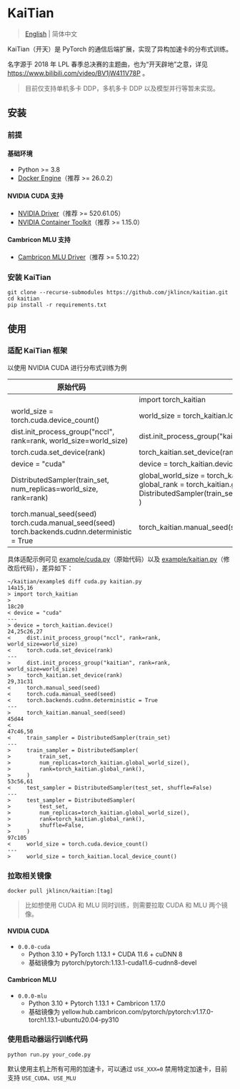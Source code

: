 # KaiTian

> [English](README.md) | 简体中文

KaiTian（开天）是 PyTorch 的通信后端扩展，实现了异构加速卡的分布式训练。

名字源于 2018 年 LPL 春季总决赛的主题曲，也为“开天辟地”之意，详见 https://www.bilibili.com/video/BV1jW411V78P 。

> 目前仅支持单机多卡 DDP，多机多卡 DDP 以及模型并行等暂未实现。

## 安装

### 前提

#### 基础环境

- Python >= 3.8
- [Docker Engine](https://docs.docker.com/engine/install/)（推荐 >= 26.0.2）

#### NVIDIA CUDA 支持

- [NVIDIA Driver](https://www.nvidia.com/Download/Find.aspx)（推荐 >= 520.61.05）
- [NVIDIA Container Toolkit](https://docs.nvidia.com/datacenter/cloud-native/container-toolkit/latest/install-guide.html)（推荐 >= 1.15.0）

#### Cambricon MLU 支持

- [Cambricon MLU Driver](https://sdk.cambricon.com/download?component_name=Driver)（推荐 >= 5.10.22）

### 安装 KaiTian

```
git clone --recurse-submodules https://github.com/jklincn/kaitian.git
cd kaitian
pip install -r requirements.txt
```

## 使用

### 适配 KaiTian 框架

以使用 NVIDIA CUDA 进行分布式训练为例

| 原始代码                                                     | 修改后代码                                                   |
| ------------------------------------------------------------ | ------------------------------------------------------------ |
|                                                              | import torch_kaitian                                         |
| world_size = torch.cuda.device_count()                       | world_size = torch_kaitian.local_device_count()              |
| dist.init_process_group("nccl", rank=rank, world_size=world_size) | dist.init_process_group("kaitian", rank=rank, world_size=world_size) |
| torch.cuda.set_device(rank)                                  | torch_kaitian.set_device(rank)                               |
| device = "cuda"                                              | device = torch_kaitian.device()                              |
| DistributedSampler(train_set, num_replicas=world_size, rank=rank) | global_world_size = torch_kaitian.global_world_size()<br />global_rank = torch_kaitian.global_rank() <br />DistributedSampler(train_set,num_replicas=global_world_size,rank=global_rank ) |
| torch.manual_seed(seed)<br />torch.cuda.manual_seed(seed)<br />torch.backends.cudnn.deterministic = True | torch_kaitian.manual_seed(seed)                              |

具体适配示例可见 [example/cuda.py](example/cuda.py)（原始代码）以及 [example/kaitian.py](example/kaitian.py)（修改后代码），差异如下：

```
~/kaitian/example$ diff cuda.py kaitian.py
14a15,16
> import torch_kaitian
> 
18c20
< device = "cuda"
---
> device = torch_kaitian.device()
24,25c26,27
<     dist.init_process_group("nccl", rank=rank, world_size=world_size)
<     torch.cuda.set_device(rank)
---
>     dist.init_process_group("kaitian", rank=rank, world_size=world_size)
>     torch_kaitian.set_device(rank)
29,31c31
<     torch.manual_seed(seed)
<     torch.cuda.manual_seed(seed)
<     torch.backends.cudnn.deterministic = True
---
>     torch_kaitian.manual_seed(seed)
45d44
< 
47c46,50
<     train_sampler = DistributedSampler(train_set)
---
>     train_sampler = DistributedSampler(
>         train_set,
>         num_replicas=torch_kaitian.global_world_size(),
>         rank=torch_kaitian.global_rank(),
>     )
53c56,61
<     test_sampler = DistributedSampler(test_set, shuffle=False)
---
>     test_sampler = DistributedSampler(
>         test_set,
>         num_replicas=torch_kaitian.global_world_size(),
>         rank=torch_kaitian.global_rank(),
>         shuffle=False,
>     )
97c105
<     world_size = torch.cuda.device_count()
---
>     world_size = torch_kaitian.local_device_count()
```

### 拉取相关镜像

```
docker pull jklincn/kaitian:[tag]
```

> 比如想使用 CUDA 和 MLU 同时训练，则需要拉取 CUDA 和 MLU 两个镜像。

#### NVIDIA CUDA 

- `0.0.0-cuda`
  - Python 3.10 + PyTorch 1.13.1 + CUDA 11.6 + cuDNN 8
  - 基础镜像为 pytorch/pytorch:1.13.1-cuda11.6-cudnn8-devel

#### Cambricon MLU

- `0.0.0-mlu`
  - Python 3.10 + Pytorch 1.13.1 + Cambricon 1.17.0
  - 基础镜像为 yellow.hub.cambricon.com/pytorch/pytorch:v1.17.0-torch1.13.1-ubuntu20.04-py310

### 使用启动器运行训练代码

```
python run.py your_code.py
```

默认使用主机上所有可用的加速卡，可以通过 `USE_XXX=0` 禁用特定加速卡，目前支持 `USE_CUDA`、`USE_MLU`